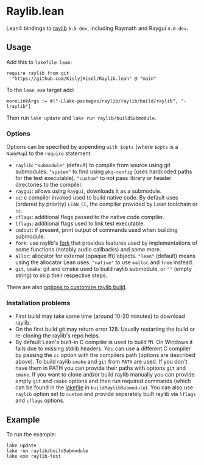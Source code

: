 # Raylib.lean

Lean4 bindings to [raylib](https://github.com/raysan5/raylib) `5.5-dev`, including Raymath and Raygui `4.0-dev`.

## Usage

Add this to `lakefile.lean`:
```
require raylib from git
  "https://github.com/KislyjKisel/Raylib.lean" @ "main"
```

To the `lean_exe` target add:
```
moreLinkArgs := #["-Llake-packages/raylib/raylib/build/raylib", "-lraylib"]
```

Then run `lake update` and `lake run raylib/buildSubmodule`.

### Options

Options can be specified by appending `with $opts` (where `$opts` is a `NameMap`) to the `require` statement

* `raylib`:
  `"submodule"` (default) to compile from source using git submodules.
  `"system"` to find using `pkg-config` (uses hardcoded paths for the test executable).
  `"custom"` to not pass library or header directories to the compiler.
* `raygui`: allows using `Raygui`, downloads it as a submodule.
* `cc`: c compiler invoked used to build native code.
  By default uses (ordered by priority) `LEAN_CC`, the compiler provided by Lean toolchain or `cc`.
* `cflags`: additional flags passed to the native code compiler.
* `lflags`: additional flags used to link test executable.
* `cmdout`: if present, print output of commands used when building submodule.
* `fork`: use raylib's [fork](https://github.com/KislyjKisel/raylib) that provides features used by
  implementations of some functions (notably audio callbacks) and some more.
* `alloc`: allocator for external (opaque ffi) objects.
  `"lean"` (default) means using the allocator Lean uses.
  `"native"` to use `malloc` and `free` instead.
* `git`, `cmake`: git and cmake used to build raylib submodule, or `""` (empty string) to skip their respective steps.

There are also [options to customize raylib build](options.md).

### Installation problems

* First build may take some time (around 10-20 minutes) to download raylib.
* On the first build git may return error 128.
  Usually restarting the build or re-cloning the raylib's repo helps.
* By default Lean's built-in C compiler is used to build ffi.
  On Windows it fails due to missing stdlib headers.
  You can use a different C compiler by passing the `cc` option
  with the compilers path (options are described above).
  To build raylib `cmake` and `git` from `PATH` are used.
  If you don't have them in PATH you can provide their paths with options `git` and `cmake`.
  If you want to clone and/or build raylib manually you can provide empty `git` and `cmake` options
  and then run required commands (which can be found in the [lakefile](/lakefile.lean) in `buildRaylibSubmodule`).
  You can also use `raylib` option set to `custom` and
  provide separately built raylib via `lflags` and `cflags` options.

## Example

To run the example:
```
lake update
lake run raylib/buildSubmodule
lake exe raylib-test
```
